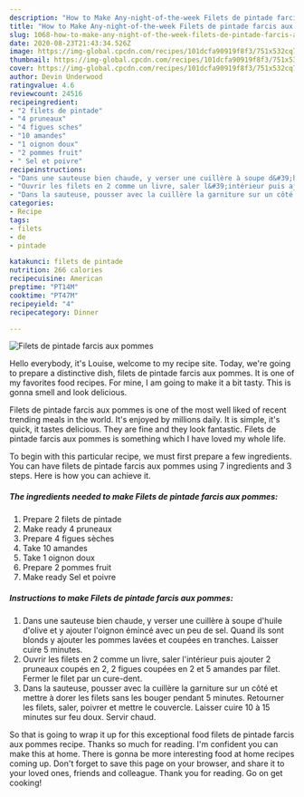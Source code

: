 ```yaml
---
description: "How to Make Any-night-of-the-week Filets de pintade farcis aux pommes"
title: "How to Make Any-night-of-the-week Filets de pintade farcis aux pommes"
slug: 1068-how-to-make-any-night-of-the-week-filets-de-pintade-farcis-aux-pommes
date: 2020-08-23T21:43:34.526Z
image: https://img-global.cpcdn.com/recipes/101dcfa90919f8f3/751x532cq70/filets-de-pintade-farcis-aux-pommes-photo-principale-de-la-recette.jpg
thumbnail: https://img-global.cpcdn.com/recipes/101dcfa90919f8f3/751x532cq70/filets-de-pintade-farcis-aux-pommes-photo-principale-de-la-recette.jpg
cover: https://img-global.cpcdn.com/recipes/101dcfa90919f8f3/751x532cq70/filets-de-pintade-farcis-aux-pommes-photo-principale-de-la-recette.jpg
author: Devin Underwood
ratingvalue: 4.6
reviewcount: 24516
recipeingredient:
- "2 filets de pintade"
- "4 pruneaux"
- "4 figues sches"
- "10 amandes"
- "1 oignon doux"
- "2 pommes fruit"
- " Sel et poivre"
recipeinstructions:
- "Dans une sauteuse bien chaude, y verser une cuillère à soupe d&#39;huile d&#39;olive et y ajouter l&#39;oignon émincé avec un peu de sel. Quand ils sont blonds y ajouter les pommes lavées et coupées en tranches. Laisser cuire 5 minutes."
- "Ouvrir les filets en 2 comme un livre, saler l&#39;intérieur puis ajouter 2 pruneaux coupés en 2, 2 figues coupées en 2 et 5 amandes par filet. Fermer le filet par un cure-dent."
- "Dans la sauteuse, pousser avec la cuillère la garniture sur un côté et mettre à dorer les filets sans les bouger pendant 5 minutes. Retourner les filets, saler, poivrer et mettre le couvercle. Laisser cuire 10 à 15 minutes sur feu doux. Servir chaud."
categories:
- Recipe
tags:
- filets
- de
- pintade

katakunci: filets de pintade 
nutrition: 266 calories
recipecuisine: American
preptime: "PT14M"
cooktime: "PT47M"
recipeyield: "4"
recipecategory: Dinner

---
```



![Filets de pintade farcis aux pommes](https://img-global.cpcdn.com/recipes/101dcfa90919f8f3/751x532cq70/filets-de-pintade-farcis-aux-pommes-photo-principale-de-la-recette.jpg)

Hello everybody, it's Louise, welcome to my recipe site. Today, we're going to prepare a distinctive dish, filets de pintade farcis aux pommes. It is one of my favorites food recipes. For mine, I am going to make it a bit tasty. This is gonna smell and look delicious.

Filets de pintade farcis aux pommes is one of the most well liked of recent trending meals in the world. It's enjoyed by millions daily. It is simple, it's quick, it tastes delicious. They are fine and they look fantastic. Filets de pintade farcis aux pommes is something which I have loved my whole life.




To begin with this particular recipe, we must first prepare a few ingredients. You can have filets de pintade farcis aux pommes using 7 ingredients and 3 steps. Here is how you can achieve it.

<!--inarticleads1-->

##### The ingredients needed to make Filets de pintade farcis aux pommes:

1. Prepare 2 filets de pintade
1. Make ready 4 pruneaux
1. Prepare 4 figues sèches
1. Take 10 amandes
1. Take 1 oignon doux
1. Prepare 2 pommes fruit
1. Make ready  Sel et poivre




<!--inarticleads2-->

##### Instructions to make Filets de pintade farcis aux pommes:

1. Dans une sauteuse bien chaude, y verser une cuillère à soupe d&#39;huile d&#39;olive et y ajouter l&#39;oignon émincé avec un peu de sel. Quand ils sont blonds y ajouter les pommes lavées et coupées en tranches. Laisser cuire 5 minutes.
1. Ouvrir les filets en 2 comme un livre, saler l&#39;intérieur puis ajouter 2 pruneaux coupés en 2, 2 figues coupées en 2 et 5 amandes par filet. Fermer le filet par un cure-dent.
1. Dans la sauteuse, pousser avec la cuillère la garniture sur un côté et mettre à dorer les filets sans les bouger pendant 5 minutes. Retourner les filets, saler, poivrer et mettre le couvercle. Laisser cuire 10 à 15 minutes sur feu doux. Servir chaud.




So that is going to wrap it up for this exceptional food filets de pintade farcis aux pommes recipe. Thanks so much for reading. I'm confident you can make this at home. There is gonna be more interesting food at home recipes coming up. Don't forget to save this page on your browser, and share it to your loved ones, friends and colleague. Thank you for reading. Go on get cooking!
